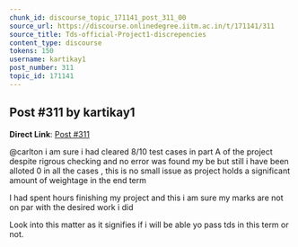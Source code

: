 ```yaml
---
chunk_id: discourse_topic_171141_post_311_00
source_url: https://discourse.onlinedegree.iitm.ac.in/t/171141/311
source_title: Tds-official-Project1-discrepencies
content_type: discourse
tokens: 150
username: kartikay1
post_number: 311
topic_id: 171141
---
```


## Post #311 by kartikay1

**Direct Link**: [Post #311](https://discourse.onlinedegree.iitm.ac.in/t/171141/311)

@carlton i am sure i had cleared 8/10 test cases in part A of the project despite rigrous checking and no error was found my be but still i have been alloted 0 in all the cases , this is no small issue as project holds a significant amount of weightage in the end term

I had spent hours finishing my project and this i am sure my marks are not on par with the desired work i did

Look into this matter as it signifies if i will be able yo pass tds in this term or not.
